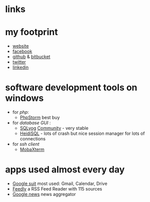 # links

# my footprint
 - [website](http://cosminsandu.ro/)
 - [facebook](https://www.facebook.com/sandu.cosmin.mihai)
 - [github](https://github.com/cosminsandu) & [bitbucket](https://bitbucket.org/cosminsandu/)
 - [twitter](https://twitter.com/sanducosmin) 
 - [linkedin](https://www.linkedin.com/in/sanducosminmihai/)

# software development tools on windows
 - for *php*:
    - [PhpStorm](https://www.jetbrains.com/phpstorm/) best buy
 - for *database GUI* : 
    - [SQLyog](https://www.webyog.com/product/sqlyog) [Community](https://github.com/webyog/sqlyog-community/wiki/Downloads) - very stable 
    - [HeidiSQL](https://www.heidisql.com/) - lots of crash but nice session manager for lots of connections
 - for *ssh client*
    - [MobaXterm](https://mobaxterm.mobatek.net/)

# apps used almost every day
 - [Google suit](https://gsuite.google.com/) most used: Gmail, Calendar, Drive
 - [Feedly](https://feedly.com/) a RSS Feed Reader with 115 sources 
 - [Google news](https://news.google.com/) news aggregator
 
